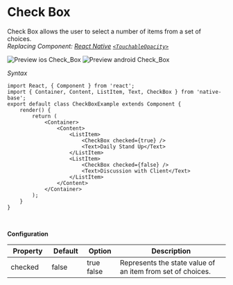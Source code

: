# Check Box

Check Box allows the user to select a number of items from a set of choices.<br />
*Replacing Component: [React Native](https://facebook.github.io/react-native/) [<code>&lt;TouchableOpacity></code>](https://facebook.github.io/react-native/docs/touchableopacity.html)*

![Preview ios Check_Box](https://github.com/GeekyAnts/NativeBase-KitchenSink/raw/master/screenshots/ios/checkbox.png)
![Preview android Check_Box](https://github.com/GeekyAnts/NativeBase-KitchenSink/raw/master/screenshots/android/checkbox.png)

*Syntax*

<pre class="line-numbers"><code class="language-jsx">import React, { Component } from 'react';
import { Container, Content, ListItem, Text, CheckBox } from 'native-base';
export default class CheckBoxExample extends Component {
    render() {
        return (
            &lt;Container>
                &lt;Content>
                    &lt;ListItem>
                        &lt;CheckBox checked={true} />
                        &lt;Text>Daily Stand Up&lt;/Text>
                    &lt;/ListItem>
                    &lt;ListItem>
                        &lt;CheckBox checked={false} />
                        &lt;Text>Discussion with Client&lt;/Text>
                    &lt;/ListItem>
                &lt;/Content>
            &lt;/Container>
        );
    }
}</code></pre><br />

**Configuration**

<table class = "table table-bordered">
        <thead>
            <tr>
                <th>Property</th>
                <th>Default</th>
                <th>Option</th>
                <th width="50%">Description</th>
            </tr>
        </thead>
        <tbody>
            <tr>
                <td>checked</td>
                <td>false</td>
                <td>
                    true<br />
                    false
                </td>
                <td>
                    Represents the state value of an item from set of choices.
                </td>
            </tr>
        </tbody>
    </table><br/>
